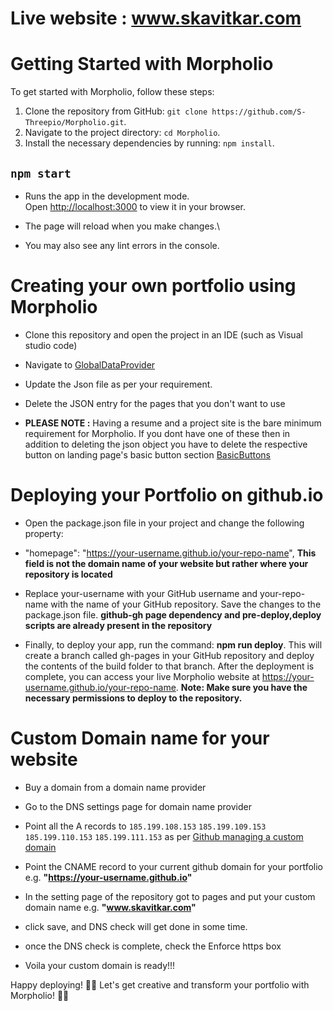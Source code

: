# Live website : www.skavitkar.com 

# Getting Started with Morpholio

To get started with Morpholio, follow these steps:

1. Clone the repository from GitHub: `git clone https://github.com/S-Threepio/Morpholio.git`.
2. Navigate to the project directory: `cd Morpholio`.
3. Install the necessary dependencies by running: `npm install`.

## `npm start`
- Runs the app in the development mode.\
Open [http://localhost:3000](http://localhost:3000) to view it in your browser.

- The page will reload when you make changes.\
- You may also see any lint errors in the console.


# Creating your own portfolio using Morpholio
- Clone this repository and open the project in an IDE (such as Visual studio code)
- Navigate to [GlobalDataProvider](https://github.com/S-Threepio/S-Threepio.github.io/blob/master/src/provider/GlobalDataProvider.js)

- Update the Json file as per your requirement.
- Delete the JSON entry for the pages that you don't want to use
- **PLEASE NOTE :**
Having a resume and a project site is the bare minimum requirement for Morpholio.
If you dont have one of these then in addition to deleting the json object you have to delete the respective button on landing page's basic button section 
[BasicButtons](https://github.com/S-Threepio/S-Threepio.github.io/blob/master/src/components/Landing/BasicButtons.js) 


# Deploying your Portfolio on github.io
- Open the package.json file in your project and change the following property:

- "homepage": "https://your-username.github.io/your-repo-name",
**This field is not the domain name of your website but rather where your repository is located**

- Replace your-username with your GitHub username and your-repo-name with the name of your GitHub repository.
Save the changes to the package.json file.
**github-gh page dependency and pre-deploy,deploy scripts are already present in the repository**

- Finally, to deploy your app, run the command: **npm run deploy**. 
This will create a branch called gh-pages in your GitHub repository and deploy the contents of the build folder to that branch.
After the deployment is complete, you can access your live Morpholio website at https://your-username.github.io/your-repo-name.
**Note: Make sure you have the necessary permissions to deploy to the repository.**


# Custom Domain name for your website
- Buy a domain from a domain name provider
- Go to the DNS settings page for domain name provider
- Point all the A records to 
`185.199.108.153`
`185.199.109.153`
`185.199.110.153`
`185.199.111.153`
as per [Github managing a custom domain](https://docs.github.com/en/pages/configuring-a-custom-domain-for-your-github-pages-site/managing-a-custom-domain-for-your-github-pages-site)

- Point the CNAME record to your current github domain for your portfolio e.g. **"https://your-username.github.io"**
- In the setting page of the repository got to pages and put your custom domain name e.g. **"www.skavitkar.com"**
- click save, and DNS check will get done in some time.
- once the DNS check is complete, check the Enforce https box
- Voila your custom domain is ready!!!

Happy deploying! 🚀🌐
Let's get creative and transform your portfolio with Morpholio! 🚀🎨


